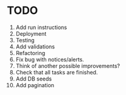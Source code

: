 # TODO
1. Add run instructions
2. Deployment
3. Testing
4. Add validations
5. Refactoring
6. Fix bug with notices/alerts.
7. Think of another possible improvements?
8. Check that all tasks are finished.
9. Add DB seeds
10. Add pagination
